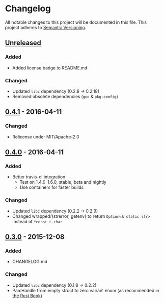 # Changelog
All notable changes to this project will be documented in this file.
This project adheres to [Semantic Versioning](http://semver.org/).

<!--
### Added - for new features.
### Changed - for changes in existing functionality.
### Deprecated - for once-stable features removed in upcoming releases.
### Removed - for deprecated features removed in this release.
### Fixed - for any bug fixes.
### Security - to invite users to upgrade in case of vulnerabilities.
-->

## [Unreleased]
### Added
- Added license badge to README.md

### Changed
- Updated `libc` dependency (0.2.9 -> 0.2.18)
- Removed obsolete dependencies (`gcc` & `pkg-config`)

## [0.4.1] - 2016-04-11
### Changed
- Relicense under MIT/Apache-2.0

## [0.4.0] - 2016-04-11
### Added
- Better travis-ci integration
    - Test on 1.4.0-1.6.0, stable, beta and nightly
    - Use containers for faster builds

### Changed
- Updated `libc` dependency (0.2.2 -> 0.2.9)
- Changed wrapped/{strerror, getenv} to return `Option<&'static str>` instead of `*const c_char`

## [0.3.0] - 2015-12-08
### Added
- CHANGELOG.md

### Changed
- Updated `libc` dependency (0.1.8 -> 0.2.2)
- PamHandle from empty struct to zero variant enum (as recommended in [the Rust Book](https://doc.rust-lang.org/nightly/book/ffi.html#representing-opaque-structs))


[Unreleased]: https://github.com/mrfloya/pam-sys/compare/v0.4.1...HEAD
[0.4.1]: https://github.com/mrfloya/pam-sys/compare/v0.4.0...v0.4.1
[0.4.0]: https://github.com/mrfloya/pam-sys/compare/v0.3.0...v0.4.0
[0.3.0]: https://github.com/mrfloya/pam-sys/compare/f051f14b76ad1e06be1832604e0ca570743460ac...v0.3.0
